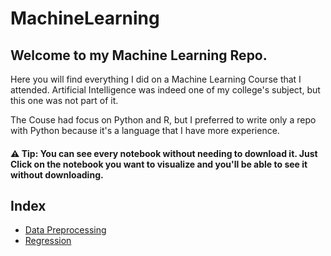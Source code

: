 # MachineLearning


## Welcome to my Machine Learning Repo.
Here you will find everything I did on a Machine Learning Course that I attended.
Artificial Intelligence was indeed one of my college's subject, but this one was not part of it.

The Couse had focus on Python and R, but I preferred to write only a repo with Python because it's a language that I have more experience.

#### ⚠️ Tip: You can see every notebook without needing to download it. Just Click on the notebook you want to visualize and you'll be able to see it without downloading.

## Index
 - <a href="https://github.com/janpeter123/MachineLearning/tree/main/Data%20Preprocessing"> Data Preprocessing </a>
 - <a href="https://github.com/janpeter123/MachineLearning/tree/main/Regression"> Regression </a>
